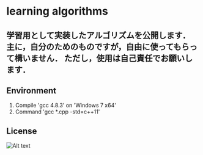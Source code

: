 # learning algorithms 
学習用として実装したアルゴリズムを公開します．
主に，自分のためのものですが，自由に使ってもらって構いません．
ただし，使用は自己責任でお願いします．
---
## Environment
1. Compile 'gcc 4.8.3' on 'Windows 7 x64'
2. Command 'gcc *.cpp -std=c++11'

## License
![Alt text](LICENCE)